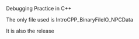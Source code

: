 Debugging Practice in C++

The only file used is IntroCPP_BinaryFileIO_NPCData

It is also the release

